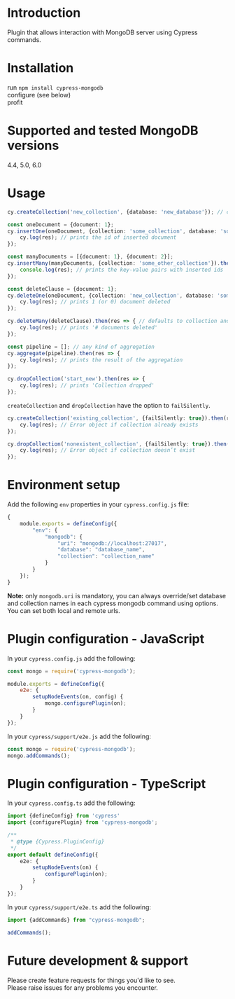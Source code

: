 # Introduction

Plugin that allows interaction with MongoDB server using Cypress commands.

# Installation

run `npm install cypress-mongodb`<br>
configure (see below)<br>
profit

# Supported and tested MongoDB versions

4.4, 5.0, 6.0

# Usage

```TypeScript
cy.createCollection('new_collection', {database: 'new_database'}); // creates both collection and database

const oneDocument = {document: 1};
cy.insertOne(oneDocument, {collection: 'some_collection', database: 'some_database'}).then(res => {
    cy.log(res); // prints the id of inserted document
});

const manyDocuments = [{document: 1}, {document: 2}];
cy.insertMany(manyDocuments, {collection: 'some_other_collection'}).then(res => { // defaults to database from env variable
    console.log(res); // prints the key-value pairs with inserted ids
});

const deleteClause = {document: 1};
cy.deleteOne(oneDocument, {collection: 'new_collection', database: 'some_database'}).then(res => {
    cy.log(res); // prints 1 (or 0) document deleted
});

cy.deleteMany(deleteClause).then(res => { // defaults to collection and database from env variables
    cy.log(res); // prints '# documents deleted'
});

const pipeline = []; // any kind of aggregation
cy.aggregate(pipeline).then(res => {
    cy.log(res); // prints the result of the aggregation
});

cy.dropCollection('start_new').then(res => {
    cy.log(res); // prints 'Collection dropped'
});
```

`createCollection` and `dropCollection` have the option to `failSilently`.

```TypeScript
cy.createCollection('existing_collection', {failSilently: true}).then(res => {
    cy.log(res); // Error object if collection already exists
});

cy.dropCollection('nonexistent_collection', {failSilently: true}).then(res => {
    cy.log(res); // Error object if collection doesn’t exist
});
```

# Environment setup

Add the following `env` properties in your `cypress.config.js` file:

```JavaScript
{
    module.exports = defineConfig({
        "env": {
            "mongodb": {
                "uri": "mongodb://localhost:27017",
                "database": "database_name",
                "collection": "collection_name"
            }
        }
    });
}
```

<b>Note:</b> only `mongodb.uri` is mandatory, you can always override/set database and collection names in each cypress
mongodb command using options. You can set both local and remote urls.

# Plugin configuration - JavaScript

In your `cypress.config.js` add the following:

```JavaScript
const mongo = require('cypress-mongodb');

module.exports = defineConfig({
    e2e: {
        setupNodeEvents(on, config) {
            mongo.configurePlugin(on);
        }
    }
});
```

In your `cypress/support/e2e.js` add the following:

```JavaScript
const mongo = require('cypress-mongodb');
mongo.addCommands();
```

# Plugin configuration - TypeScript

In your `cypress.config.ts` add the following:

```TypeScript
import {defineConfig} from 'cypress'
import {configurePlugin} from 'cypress-mongodb';

/**
 * @type {Cypress.PluginConfig}
 */
export default defineConfig({
    e2e: {
        setupNodeEvents(on) {
            configurePlugin(on);
        }
    }
});
```

In your `cypress/support/e2e.ts` add the following:

```TypeScript
import {addCommands} from "cypress-mongodb";

addCommands();
```

# Future development & support

Please create feature requests for things you'd like to see.<br>
Please raise issues for any problems you encounter.
